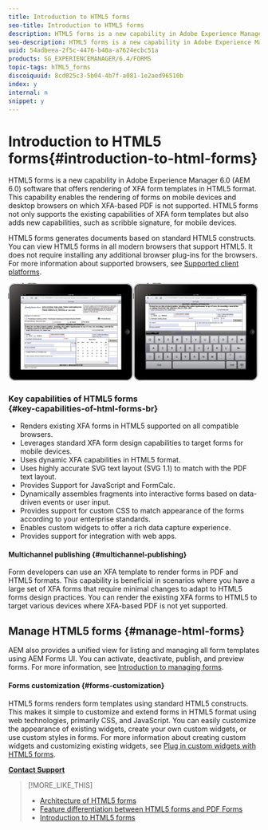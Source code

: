 ```yaml
---
title: Introduction to HTML5 forms
seo-title: Introduction to HTML5 forms
description: HTML5 forms is a new capability in Adobe Experience Manager 6.0 (AEM 6.0) software that offers rendering of XFA form templates in HTML5 format. 
seo-description: HTML5 forms is a new capability in Adobe Experience Manager 6.0 (AEM 6.0) software that offers rendering of XFA form templates in HTML5 format. 
uuid: 54adbeea-2f5c-4476-b40a-a7624ecbc51a
products: SG_EXPERIENCEMANAGER/6.4/FORMS
topic-tags: hTML5_forms
discoiquuid: 8cd025c3-5b04-4b7f-a081-1e2aed96510b
index: y
internal: n
snippet: y
---
```


# Introduction to HTML5 forms{#introduction-to-html-forms}

HTML5 forms is a new capability in Adobe Experience Manager 6.0 (AEM 6.0) software that offers rendering of XFA form templates in HTML5 format. This capability enables the rendering of forms on mobile devices and desktop browsers on which XFA-based PDF is not supported. HTML5 forms not only supports the existing capabilities of XFA form templates but also adds new capabilities, such as scribble signature, for mobile devices.

HTML5 forms generates documents based on standard HTML5 constructs. You can view HTML5 forms in all modern browsers that support HTML5. It does not require installing any additional browser plug-ins for the browsers. For more information about supported browsers, see [Supported client platforms](http://adobe.com/go/learn_aemforms_supportedplatforms_63).

![](assets/Mobile_Form_on_an_iPad_date_14.png)

### Key capabilities of HTML5 forms <br> {#key-capabilities-of-html-forms-br}

* Renders existing XFA forms in HTML5 supported on all compatible browsers.
* Leverages standard XFA form design capabilities to target forms for mobile devices.
* Uses dynamic XFA capabilities in HTML5 format.
* Uses highly accurate SVG text layout (SVG 1.1) to match with the PDF text layout.
* Provides Support for JavaScript and FormCalc.  
* Dynamically assembles fragments into interactive forms based on data-driven events or user input.
* Provides support for custom CSS to match appearance of the forms according to your enterprise standards.
* Enables custom widgets to offer a rich data capture experience.
* Provides support for integration with web apps.

#### Multichannel publishing {#multichannel-publishing}

Form developers can use an XFA template to render forms in PDF and HTML5 formats. This capability is beneficial in scenarios where you have a large set of XFA forms that require minimal changes to adapt to HTML5 forms design practices. You can render the existing XFA forms to HTML5 to target various devices where XFA-based PDF is not yet supported.

## Manage HTML5 forms {#manage-html-forms}

AEM also provides a unified view for listing and managing all form templates using AEM Forms UI. You can activate, deactivate, publish, and preview forms. For more information, see [Introduction to managing forms](../../forms/using/introduction-managing-forms.md).

#### Forms customization {#forms-customization}

HTML5 forms renders form templates using standard HTML5 constructs. This makes it simple to customize and extend forms in HTML5 format using web technologies, primarily CSS, and JavaScript. You can easily customize the appearance of existing widgets, create your own custom widgets, or use custom styles in forms. For more information about creating custom widgets and customizing existing widgets, see [Plug in custom widgets with HTML5 forms](../../forms/using/custom-widgets.md).

[**Contact Support**](https://www.adobe.com/account/sign-in.supportportal.html)

>[!MORE_LIKE_THIS]
>
>* [Architecture of HTML5 forms](../../forms/using/html5-forms-architecture.md)
>* [Feature differentiation between HTML5 forms and PDF Forms](../../forms/using/feature-differentiation-html5-forms-pdf-forms.md)
>* [Introduction to HTML5 forms](../../forms/using/introduction.md)
